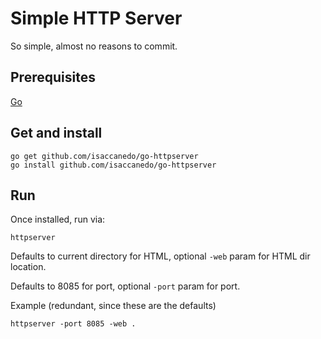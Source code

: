 # Simple HTTP Server

So simple, almost no reasons to commit.

## Prerequisites

[Go](http://golang.org/dl/)


## Get and install

    go get github.com/isaccanedo/go-httpserver
    go install github.com/isaccanedo/go-httpserver

## Run

Once installed, run via:

    httpserver

Defaults to current directory for HTML, optional `-web` param for
HTML dir location.

Defaults to 8085 for port, optional `-port` param for port.

Example (redundant, since these are the defaults)

    httpserver -port 8085 -web .
